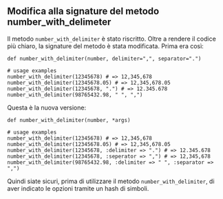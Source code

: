 ## Modifica alla signature del metodo number\_with\_delimeter

Il metodo `number_with_delimiter` è stato riscritto. Oltre a rendere il codice più chiaro, la signature del metodo è stata modificata. Prima era così:

	def number_with_delimiter(number, delimiter=",", separator=".")

	# usage examples
	number_with_delimiter(12345678) # => 12,345,678
	number_with_delimiter(12345678.05) # => 12,345,678.05
	number_with_delimiter(12345678, ".") # => 12.345.678
	number_with_delimiter(98765432.98, " ", ",")

Questa è la nuova versione:

	def number_with_delimiter(number, *args)

	# usage examples
	number_with_delimiter(12345678) # => 12,345,678
	number_with_delimiter(12345678.05) # => 12,345,678.05
	number_with_delimiter(12345678, :delimiter => ".") # => 12.345.678
	number_with_delimiter(12345678, :seperator => ",") # => 12,345,678
	number_with_delimiter(98765432.98, :delimiter => " ", :separator => ",")

Quindi siate sicuri, prima di utilizzare il metodo `number_with_delimiter`, di aver indicato le opzioni tramite un hash di simboli.
